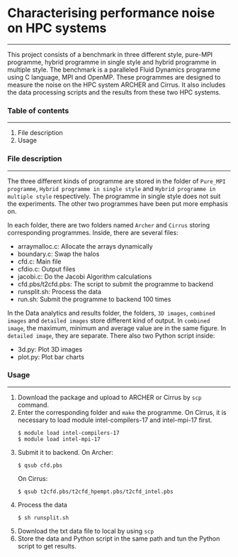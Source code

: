 # Characterising performance noise on HPC systems
---
This project consists of a benchmark in three different style, pure-MPI programme, hybrid programme in single style and hybrid programme in multiple style. The benchmark is a paralleled Fluid Dynamics programme using C language, MPI and OpenMP. These programmes are designed to measure the noise on the HPC system ARCHER and Cirrus. It also includes the data processing scripts and the results from these two HPC systems.

### Table of contents
---
1. File description
2. Usage

### File description
---
The three different kinds of programme are stored in the folder of `Pure_MPI programme`, `Hybrid programme in single style` and `Hybrid programme in multiple style` respectively. The programme in single style does not suit the experiments. The other two programmes have been put more emphasis on.

In each folder, there are two folders named `Archer` and `Cirrus` storing corresponding programmes. Inside, there are several files:
 - arraymalloc.c: Allocate the arrays dynamically
 - boundary.c: Swap the halos
 - cfd.c: Main file
 - cfdio.c: Output files
 - jacobi.c: Do the Jacobi Algorithm calculations
 - cfd.pbs/t2cfd.pbs: The script to submit the programme to backend
 - runsplit.sh: Process the data
 - run.sh: Submit the programme to backend 100 times

In the Data analytics and results folder, the folders, `3D images`, `combined images` and `detailed images` store different kind of output. In `combined image`, the maximum, minimum and average value are in the same figure. In `detailed image`, they are separate. There also two Python script inside:
 - 3d.py: Plot 3D images
 - plot.py: Plot bar charts

### Usage
---
1. Download the package and upload to ARCHER or Cirrus by `scp` command.
2. Enter the corresponding folder and `make` the programme. On Cirrus, it is necessary to load module intel-compilers-17 and intel-mpi-17 first.
    ```
    $ module load intel-compilers-17
    $ module load intel-mpi-17
    ```
3. Submit it to backend. 
    On Archer:
    ```
    $ qsub cfd.pbs
    ```
    On Cirrus:
    ```
    $ qsub t2cfd.pbs/t2cfd_hpempt.pbs/t2cfd_intel.pbs
    ````
4. Process the data
    ```
    $ sh runsplit.sh
    ```
5. Download the txt data file to local by using `scp`
6. Store the data and Python script in the same path and tun the Python script to get results.
